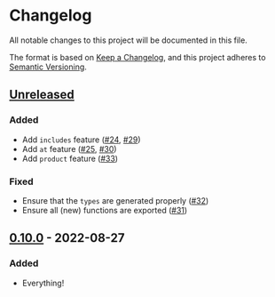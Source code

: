 # Changelog

All notable changes to this project will be documented in this file.

The format is based on [Keep a Changelog](https://keepachangelog.com/en/0.0.0/),
and this project adheres to [Semantic Versioning](https://semver.org/spec/v2.0.0.html).

## [Unreleased]

### Added

- Add `includes` feature ([#24](https://github.com/RobinMalfait/lazy-collections/pull/24), [#29](https://github.com/RobinMalfait/lazy-collections/pull/29))
- Add `at` feature ([#25](https://github.com/RobinMalfait/lazy-collections/pull/25), [#30](https://github.com/RobinMalfait/lazy-collections/pull/30))
- Add `product` feature ([#33](https://github.com/RobinMalfait/lazy-collections/pull/33))

### Fixed

- Ensure that the `types` are generated properly ([#32](https://github.com/RobinMalfait/lazy-collections/pull/32))
- Ensure all (new) functions are exported ([#31](https://github.com/RobinMalfait/lazy-collections/pull/31))

## [0.10.0] - 2022-08-27

### Added

- Everything!

[unreleased]: https://github.com/RobinMalfait/lazy-collections/compare/v0.10.0...HEAD
[0.10.0]: https://github.com/RobinMalfait/lazy-collections/releases/tag/v0.10.0
